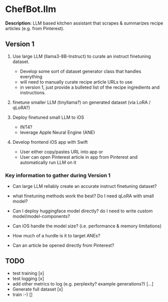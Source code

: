 # ChefBot.llm

**Description:** LLM based kitchen assistant that scrapes & summarizes recipe articles (e.g. from Pinterest).

## Version 1

1. Use large LLM (llama3-8B-Instruct) to curate an instruct finetuning dataset.
    - Develop some sort of dataset generator class that handles everything
    - will need to manually curate recipe article URLs to use
    - in version 1, just provide a bulleted list of the recipe ingredients and instructions.

2. finetune smaller LLM (tinyllama?) on generated dataset (via LoRA / qLoRA?)

3. Deploy finetuned small LLM to iOS
    - INT4?
    - leverage Apple Neural Engine (ANE)

4. Develop frontend iOS app with Swift
    - User either copy/pastes URL into app 
    or 
    - User can open Pinterest article in app from Pinterest and automatically run LLM on it

### Key information to gather during Version 1

- Can large LLM reliably create an accurate instruct finetuning dataset?

- what finetuning methods work the best? Do I need qLoRA with small model?

- Can I deploy huggingface model directly? do I need to write custom model/model-components?

- Can iOS handle the model size? (i.e. performance & memory limitations)

- How much of a hurdle is it to target ANEs?

- Can an article be opened directly from Pinterest?

## TODO
- test training [x]
- test logging [x]
- add other metrics to log (e.g. perplexity? example generations?) [...]
- Generate full dataset [x]
- train :-) []